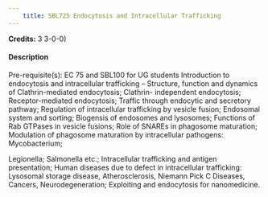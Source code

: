 ```yaml
---
    title: SBL725 Endocytosis and Intracellular Trafficking
---
```

**Credits:** 3 3-0-0)



#### Description 
Pre-requisite(s): EC 75 and SBL100 for UG students Introduction to endocytosis and intracellular trafficking – Structure, function and dynamics of Clathrin-mediated endocytosis; Clathrin- independent endocytosis; Receptor-mediated endocytosis; Traffic through endocytic and secretory pathway; Regulation of intracellular trafficking by vesicle fusion; Endosomal system and sorting; Biogensis of endosomes and lysosomes; Functions of Rab GTPases in vesicle fusions; Role of SNAREs in phagosome maturation; Modulation of phagosome maturation by intracellular pathogens: Mycobacterium;

Legionella; Salmonella etc.; Intracellular trafficking and antigen presentation; Human diseases due to defect in intracellular trafficking: Lysosomal storage disease, Atherosclerosis, Niemann Pick C Diseases, Cancers, Neurodegeneration; Exploiting and endocytosis for nanomedicine.